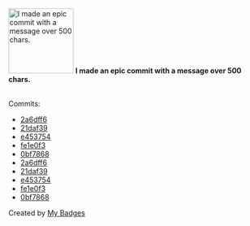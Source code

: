 <img src="https://my-badges.github.io/my-badges/epic-commit.png" alt="I made an epic commit with a message over 500 chars." title="I made an epic commit with a message over 500 chars." width="128">
<strong>I made an epic commit with a message over 500 chars.</strong>
<br><br>

Commits:

- <a href="https://github.com/bdeadman/ord-data/commit/2a6dff66c02f5d1c9b1589691f845b941c981a7a">2a6dff6</a>
- <a href="https://github.com/bdeadman/ord-data/commit/21daf394e32526cbfe06afafd2367150c5c20f05">21daf39</a>
- <a href="https://github.com/bdeadman/ord-data/commit/e453754de925c3126ad0962f750333a3695da6a9">e453754</a>
- <a href="https://github.com/bdeadman/ord-data/commit/fe1e0f3834df049d505c5a50400598a6e1648484">fe1e0f3</a>
- <a href="https://github.com/bdeadman/ord-data/commit/0bf7868b88f0571176bbc3fcf9e271c8b14aa70a">0bf7868</a>
- <a href="https://github.com/open-reaction-database/ord-data/commit/2a6dff66c02f5d1c9b1589691f845b941c981a7a">2a6dff6</a>
- <a href="https://github.com/open-reaction-database/ord-data/commit/21daf394e32526cbfe06afafd2367150c5c20f05">21daf39</a>
- <a href="https://github.com/open-reaction-database/ord-data/commit/e453754de925c3126ad0962f750333a3695da6a9">e453754</a>
- <a href="https://github.com/open-reaction-database/ord-data/commit/fe1e0f3834df049d505c5a50400598a6e1648484">fe1e0f3</a>
- <a href="https://github.com/open-reaction-database/ord-data/commit/0bf7868b88f0571176bbc3fcf9e271c8b14aa70a">0bf7868</a>


Created by <a href="https://github.com/my-badges/my-badges">My Badges</a>